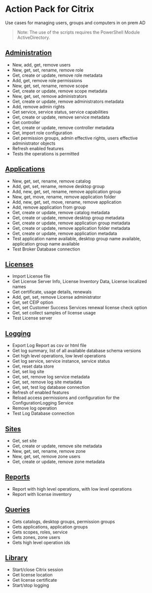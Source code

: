 # Action Pack for Citrix
Use cases for managing users, groups and computers in on prem AD
> Note: The use of the scripts requires the PowerShell Module ActiveDirectory.

## [Administration](./Administration)

+ New, add, get, remove users
+ New, get, set, rename, remove role
+ Get, create or update, remove role metadata 
+ Add, get, remove role permissions
+ New, get, set, rename, remove scope
+ Get, create or update, remove scope metadata
+ New, get, set, remove administrators
+ Get, create or update, remove administrators metadata  
+ Add, remove admin rights
+ Get service, service status, service capabilities
+ Get, create or update, remove service metadata 
+ Get controller
+ Get, create or update, remove controller metadata 
+ Get, import role configuration
+ Get permission groups, admin effective rights, users effective administrator objects
+ Refresh enabled features
+ Tests the operations is permitted

## [Applications](./Applications)

+ New, get, set, rename, remove catalog
+ Add, get, set, rename, remove desktop group
+ Add, new, get, set, rename, remove application group
+ New, get, move, rename, remove application folder
+ Add, new, get, set, move, rename, remove application
+ Add, remove application from group
+ Get, create or update, remove catalog metadata 
+ Get, create or update, remove desktop group metadata 
+ Get, create or update, remove application group metadata 
+ Get, create or update, remove application folder metadata 
+ Get, create or update, remove application metadata 
+ Test application name available, desktop group name available, application group name available
+ Test Broker Database connection

## [Licenses](./Licenses)

+ Import License file
+ Get License Server Info, License Inventory Data, License localized names
+ Get certificate, usage details, renewals
+ Add, get, set, remove License administrator
+ Get, set CEIP option
+ Get, set Customer Success Services renewal license check option
+ Get, set collect samples of license usage
+ Test License server

## [Logging](./Logging)

+ Export Log Report as csv or html file
+ Get log summary, list of all available database schema versions
+ Get high level operations, low level operations
+ Get log service, service instance, service status
+ Get, reset data store
+ Get, set log site
+ Get, set, remove log service metadata
+ Get, set, remove log site metadata
+ Get, set, test log database connection
+ Refresh of enabled features
+ Reload access permissions and configuration for the ConfigurationLogging Service
+ Remove log operation
+ Test Log Database connection

## [Sites](./Sites)

+ Get, set site
+ Get, create or update, remove site metadata
+ New, get, set, rename, remove zone
+ New, get, set, remove zone users
+ Get, create or update, remove zone metadata

## [Reports](./_REPORTS_)

+ Report with high level operations, with low level operations
+ Report with license inventory

## [Queries](./_QUERY_)

+ Gets catalogs, desktop groups, permission groups
+ Gets applications, application groups
+ Gets scopes, roles, service
+ Gets zones, zone users
+ Gets high level operation ids

## [Library](./_LIB_)

+ Start/close Citrix session
+ Get license location
+ Get license certificate
+ Start/stop logging